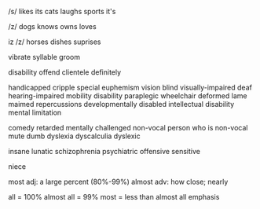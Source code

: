 /s/
likes
its
cats
laughs
sports
it's


/z/
dogs
knows
owns
loves

iz
/z/
horses
dishes
suprises


vibrate
syllable
groom


disability
offend
clientele
definitely

handicapped
cripple
special
euphemism
vision
blind
visually-impaired
deaf
hearing-impaired
mobility disability
paraplegic
wheelchair
deformed
lame
maimed
repercussions
developmentally disabled
intellectual disability
mental limitation

comedy
retarded
mentally challenged
non-vocal 
person who is non-vocal
mute
dumb
dyslexia
dyscalculia
dyslexic

insane
lunatic
schizophrenia
psychiatric
offensive
sensitive


niece

most
adj: a large percent (80%-99%)
almost
adv: how close; nearly

all = 100%
almost all = 99%
most = less than almost all
emphasis









